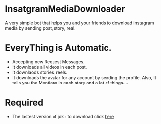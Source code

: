 # InsatgramMediaDownloader
A very simple bot that helps you and your friends to download instagram media by sending post, story, real.

# EveryThing is Automatic.
+ Accepting new Request Messages.
+ It downloads all videos in each post.
+ It downlaods stories, reels.
+ It downloads the avatar for any account by sending the profile.
  Also, It tells you the Mentions in each story and a lot of things....

# Required
* The lastest version of jdk : to download click [here](https://www.oracle.com/java/technologies/javase-jdk16-downloads.html#license-lightbox)